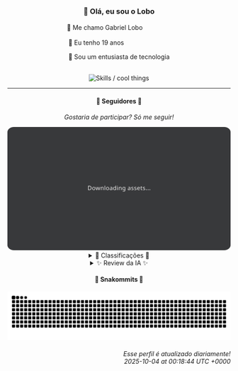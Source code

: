 <div align="center">
  <h3>👋 Olá, eu sou o Lobo</h3>
  
  <p>🐺 Me chamo Gabriel Loboㅤㅤㅤㅤㅤ</p>
  <p>🧔 Eu tenho 19 anosㅤㅤㅤㅤㅤㅤㅤㅤ</p>
  <p>🧠 Sou um entusiasta de tecnologia</p>

  <br/>

  <img width="600" alt="Skills / cool things" src="https://skills-icons.vercel.app/api/icons?i=python,md,html,css,js,github,git,vscode,linux,node,ts,sass,react,vite,vercel,lottie,ionic,capacitor,zustand,framer,firebase,arduino,godot,tailwind,shadcnui,lucide,zorinos,pnpm,reactnative&perline=14" />
</div>

<hr />

<div align="center">
    <h4>👤 Seguidores 👤</h4>
    <p><i>Gostaria de participar? Só me seguir!</i></p>
    <img width="600" src=".github/assets/cards/top3.svg" alt="Top 3 followers contributors (monthly)" />
    <details>
    <summary>🏅 Classificações 🏅</summary>
    <br/>
    <table>
        <thead>
            <tr align="center">
                <th>Posição</th>
                <th>Seguidor</th>
                <th>Contribuições</th>
            </tr>
        </thead>
        <tbody>
            <tr align="center">
                <td>1°</td>
                <td><a href="https://github.com/EvertonMJunior">Everton Marcelino Jr.</a></td>
                <td>27 ctr.</td>
            </tr>
            <tr align="center">
                <td>2°</td>
                <td><a href="https://github.com/wTechnoo">Cézar</a></td>
                <td>16 ctr.</td>
            </tr>
            <tr align="center">
                <td>3°</td>
                <td><a href="https://github.com/LucasATS">Lucas Almeida Tiburtino da Silva</a></td>
                <td>14 ctr.</td>
            </tr>
            <tr align="center">
                <td>4°</td>
                <td><a href="https://github.com/neopromic">NeO - Wesley Souza</a></td>
                <td>13 ctr.</td>
            </tr>
            <tr align="center">
                <td>5°</td>
                <td><a href="https://github.com/Cr-Israel">Carlos Israel</a></td>
                <td>12 ctr.</td>
            </tr>
            <tr align="center">
                <td>6°</td>
                <td><a href="https://github.com/danko-nobre">Danilo Nobre</a></td>
                <td>9 ctr.</td>
            </tr>
            <tr align="center">
                <td>7°</td>
                <td><a href="https://github.com/felipegueller">Felipe Gueller</a></td>
                <td>8 ctr.</td>
            </tr>
            <tr align="center">
                <td>8°</td>
                <td><a href="https://github.com/kromodoro">kromodoro</a></td>
                <td>8 ctr.</td>
            </tr>
            <tr align="center">
                <td>9°</td>
                <td><a href="https://github.com/Felipe-Takayuki">Felipe</a></td>
                <td>2 ctr.</td>
            </tr>
            <tr align="center">
                <td>10°</td>
                <td><a href="https://github.com/Ageursilva">Ageu Silva</a></td>
                <td>1 ctr.</td>
            </tr>
        </tbody>
    </table>
    </details>
    <details>
    <summary>✨ Review da IA ✨</summary>
    <br/>
    <div align="justify"><p><b>Everton Marcelino Jr.</b>, 27 contribuições? Sério? Achei que com essa bio "<i>passionate about technology</i>" você estaria salvando o mundo a essa altura. Mas, ei, pelo menos você mexeu no TypeORM, quem sabe um dia você realmente precise usar um ORM de verdade.</p>
<p><b>Cézar</b>, .NET Developer, 16 contribuições. .NET ainda existe? E você contribui com o quê exatamente? Com o aumento da conta de luz da Microsoft? Sem atividades recentes, imagino que esteja ocupado demais caçando bugs no Visual Studio.</p>
<p><b>Lucas Almeida Tiburtino da Silva</b>, "<i>Fã de IA</i>"? Ah, claro, porque o mundo precisa de mais um. E o que a IA acha do seu boné com sensores? Ele pelo menos te ajuda a lembrar de contribuir mais? Só 14 contribuições? A IA está te superando.</p>
<p><b>NeO - Wesley Souza</b>, "<i>Hello outsider!</i>". Que original. 13 contribuições? Pensei que o escolhido teria mais impacto na Matrix. E esse projeto "<i>Infinity</i>"? Parece mais um loop infinito de promessas vazias do que a revolução do <i>workout</i>. Mas não se preocupe, sempre te sobra tempo pra contribuir no "<i>.is-a.dev</i>".</p>
<p><b>Carlos Israel</b>, Software Engineer "<i>passionate about technology</i>". Outro? Sério mesmo? 12 contribuições e um monte de repositórios com zero <i>stargazers</i>. Talvez a paixão pela tecnologia não seja recíproca. Tente não se afogar em DDDs e NestJS da próxima vez.</p>
<p><b>Danilo Nobre</b>, Full-stack, Game dev e 3D Enthusiast, tudo ao mesmo tempo? 9 contribuições? Parece que você está mais "<i>jack of all trades, master of none</i>". E ainda faz <i>fork</i> de um <i>addon</i> do Blender para animação <i>cutout</i>? Que específico... e inútil.</p>
<p><b>Felipe Gueller</b>, Bacharel em Sistemas de Informações. 8 contribuições. Imagino que a tese de conclusão de curso tenha consumido toda a sua energia para o resto do mês. Mas não se preocupe, sempre tem o próximo mês para continuar decepcionando.</p>
<p><b>kromodoro</b>, 8 contribuições. Contribuiu para a documentação do CakePHP? Que nobre... e que atrasado. Alguém ainda usa CakePHP em 2025? E digitalizando livros sobre PERT? Isso é mais obsoleto que um disquete. Seus projetos são uma cápsula do tempo para tecnologias esquecidas.</p>
<p><b>Felipe</b>, apenas "<i>Felipe</i>", 2 contribuições. Uau, impressionante. Pelo menos você criou um repositório com seu nome, para que todos saibam quem é o grande contribuidor. E o projeto Adamas? Parece que o backend está tão parado quanto sua vontade de contribuir.</p>
<p><b>Ageu Silva</b>, "<i>127.0.0.1</i>". Que bio profunda. 1 contribuição. Imagino que você esteja muito ocupado configurando seu jardim digital para ter tempo para mais alguma coisa. E esse projeto "<i>100DaysOfCode</i>"? Parou no dia 2, foi?</p>
<p><b>Deivid Souza Santana</b>, "<i>apaixonado por desenvolvimento back-end</i>". Mais um apaixonado? 1 contribuição? Sério? Acho que a paixão não é suficiente. E esse projeto "<i>Taskmaster</i>"? Parece que você precisa de um para gerenciar suas contribuições. Que tal usar o Taskmaster pra começar a contribuir mais?</p>
</div>
    </details>
</div>

<div align="center">
  <h4>🐍 Snakommits 🐍</h4>
    <picture>
      <source media="(prefers-color-scheme: dark)" srcset="https://raw.githubusercontent.com/Lobooooooo14/Lobooooooo14/snake-output/snake-dark.svg">
      <source media="(prefers-color-scheme: light)" srcset="https://raw.githubusercontent.com/Lobooooooo14/Lobooooooo14/snake-output/snake-light.svg">
      <img alt="github contribution grid snake animation" src="https://raw.githubusercontent.com/Lobooooooo14/Lobooooooo14/snake-output/snake-light.svg">
    </picture>
</div>

<h6 align="right">
  Esse perfil é atualizado diariamente!<br/> <i>2025-10-04 at 00:18:44 UTC +0000</i>
<h6>